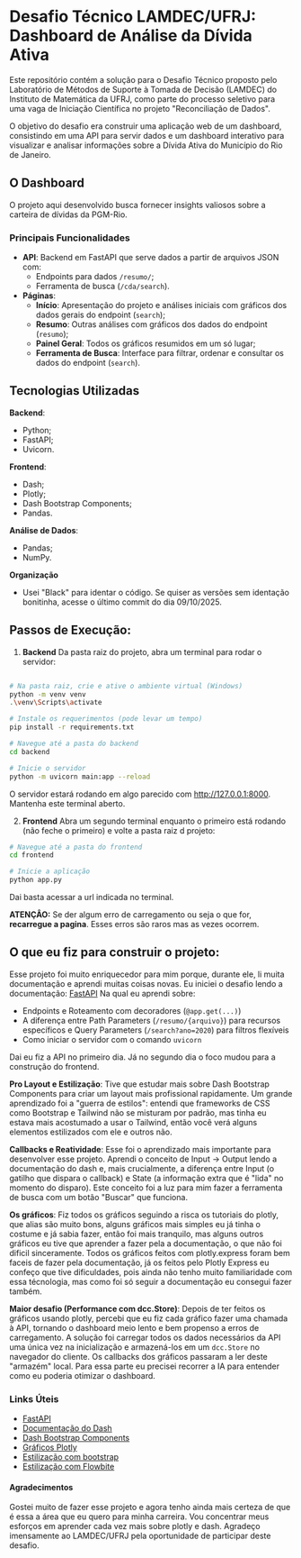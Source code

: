 # Desafio Técnico LAMDEC/UFRJ: Dashboard de Análise da Dívida Ativa

Este repositório contém a solução para o Desafio Técnico proposto pelo Laboratório de Métodos de Suporte à Tomada de Decisão (LAMDEC) do Instituto de Matemática da UFRJ, como parte do processo seletivo para uma vaga de Iniciação Científica no projeto "Reconciliação de Dados".

O objetivo do desafio era construir uma aplicação web de um dashboard, consistindo em uma API para servir dados e um dashboard interativo para visualizar e analisar informações sobre a Dívida Ativa do Município do Rio de Janeiro.

## O Dashboard
O projeto aqui desenvolvido busca fornecer insights valiosos sobre a carteira de dívidas da PGM-Rio.

### Principais Funcionalidades
- **API**: Backend em FastAPI que serve dados a partir de arquivos JSON com:
  - Endpoints para dados `/resumo/`;
  - Ferramenta de busca (`/cda/search`).
- **Páginas**:
  - **Início**: Apresentação do projeto e análises iniciais com gráficos dos dados gerais do endpoint (`search`);
  - **Resumo**: Outras análises com gráficos dos dados do endpoint (`resumo`);
  - **Painel Geral**: Todos os gráficos resumidos em um só lugar;
  - **Ferramenta de Busca**: Interface para filtrar, ordenar e consultar os dados do endpoint (`search`).

## Tecnologias Utilizadas
**Backend**:
- Python;
- FastAPI;
- Uvicorn.

**Frontend**:
- Dash;
- Plotly;
- Dash Bootstrap Components;
- Pandas.

**Análise de Dados**:
- Pandas;
- NumPy.

**Organização**
- Usei "Black" para identar o código. Se quiser as versões sem identação bonitinha, acesse o último commit do dia 09/10/2025.

## Passos de Execução:
1. **Backend**
Da pasta raiz do projeto, abra um terminal para rodar o servidor:
```bash

# Na pasta raiz, crie e ative o ambiente virtual (Windows)
python -m venv venv
.\venv\Scripts\activate

# Instale os requerimentos (pode levar um tempo)
pip install -r requirements.txt

# Navegue até a pasta do backend
cd backend

# Inicie o servidor
python -m uvicorn main:app --reload
```
O servidor estará rodando em algo parecido com http://127.0.0.1:8000. Mantenha este terminal aberto.

2. **Frontend**
Abra um segundo terminal enquanto o primeiro está rodando (não feche o primeiro) e volte a pasta raiz d projeto:
```bash
# Navegue até a pasta do frontend
cd frontend

# Inicie a aplicação
python app.py
```
Dai basta acessar a url indicada no terminal.

**ATENÇÂO:** Se der algum erro de carregamento ou seja o que for, **recarregue a pagina**. Esses erros são raros mas as vezes ocorrem.

## O que eu fiz para construir o projeto:

Esse projeto foi muito enriquecedor para mim porque, durante ele, li muita documentação e aprendi muitas coisas novas. Eu iniciei o desafio lendo a documentação:
[FastAPI](https://fastapi.tiangolo.com/pt/tutorial/first-steps/)
Na qual eu aprendi sobre:

- Endpoints e Roteamento com decoradores (`@app.get(...)`)
- A diferença entre Path Parameters (`/resumo/{arquivo}`) para recursos específicos e Query Parameters (`/search?ano=2020`) para filtros flexíveis
- Como iniciar o servidor com o comando `uvicorn`

Dai eu fiz a API no primeiro dia. Já no segundo dia o foco mudou para a construção do frontend.

**Pro Layout e Estilização**: Tive que estudar mais sobre Dash Bootstrap Components para criar um layout mais profissional rapidamente. Um grande aprendizado foi a "guerra de estilos": entendi que frameworks de CSS como Bootstrap e Tailwind não se misturam por padrão, mas tinha eu estava mais acostumado a usar o Tailwind, então você verá alguns elementos estilizados com ele e outros não.

**Callbacks e Reatividade**: Esse foi o aprendizado mais importante para desenvolver esse projeto. Aprendi o conceito de Input -> Output lendo a documentação do dash e, mais crucialmente, a diferença entre Input (o gatilho que dispara o callback) e State (a informação extra que é "lida" no momento do disparo). Este conceito foi a luz para mim fazer a ferramenta de busca com um botão "Buscar" que funciona.

**Os gráficos**: Fiz todos os gráficos seguindo a risca os tutoriais do plotly, que alias são muito bons, alguns gráficos mais simples eu já tinha o costume e já sabia fazer, então foi mais tranquilo, mas alguns outros gráficos eu tive que aprender a fazer pela a documentação, o que não foi dificil sinceramente. Todos os gráficos feitos com plotly.express foram bem faceis de fazer pela documentação, já os feitos pelo Plotly Express eu confeço que tive dificuldades, pois ainda não tenho muito familiaridade com essa técnologia, mas como foi só seguir a documentação eu consegui fazer também.

**Maior desafio (Performance com dcc.Store)**: Depois de ter feitos os gráficos usando plotly, percebi que eu fiz cada gráfico fazer uma chamada à API, tornando o dashboard meio lento e bem propenso a erros de carregamento. A solução foi carregar todos os dados necessários da API uma única vez na inicialização e armazená-los em um `dcc.Store` no navegador do cliente. Os callbacks dos gráficos passaram a ler deste "armazém" local. Para essa parte eu precisei recorrer a IA para entender como eu poderia otimizar o dashboard.

### Links Úteis

- [FastAPI](https://fastapi.tiangolo.com/pt/tutorial/first-steps/)
- [Documentação do Dash](https://dash.plotly.com/)
- [Dash Bootstrap Components](https://dash-bootstrap-components.opensource.faculty.ai/)
- [Gráficos Plotly](https://plotly.com/python/)
- [Estilização com bootstrap](https://getbootstrap.com/docs/5.3/content/images/)
- [Estilização com Flowbite](https://flowbite.com/docs/getting-started/introduction/)

#### Agradecimentos

Gostei muito de fazer esse projeto e agora tenho ainda mais certeza de que é essa a área que eu quero para minha carreira. Vou concentrar meus esforços em aprender cada vez mais sobre plotly e dash.
Agradeço imensamente ao LAMDEC/UFRJ pela oportunidade de participar deste desafio.
